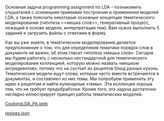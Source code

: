 Основная задача programming assignment по LDA - познакомить слушателей с основными приемами построения и применения моделей LDA, а также пояснить некоторые основные концепции тематического моделирования (гипотеза <<мешка слов>>, генеративный процесс, лежащий в основе модели, интерпретация тем). Вам нужно выполнить 5 заданий и загрузить файлы с ответами в форму.

Как вы уже знаете, в тематическом моделировании делается предположение о том, что для определения тематики порядок слов в документе не важен; об этом гласит гипотеза «мешка слов». Сегодня мы будем работать с несколько нестандартной для тематического моделирования коллекцией, которую можно назвать «мешком ингредиентов», потому что на состоит из рецептов блюд разных кухонь. Тематические модели ищут слова, которые часто вместе встречаются в документах, и составляют из них темы. Мы попробуем применить эту идею к рецептам и найти кулинарные «темы». Эта коллекция хороша тем, что не требует предобработки. Кроме того, эта задача достаточно наглядно иллюстрирует принцип работы тематических моделей.

[CookingLDA_PA.ipnb](https://stepik.org/media/attachments/lesson/89447/edit_CookingLDA_PA_Coursera.ipynb)

[resipes.json](https://stepik.org/media/attachments/lesson/89447/recipes.json)
